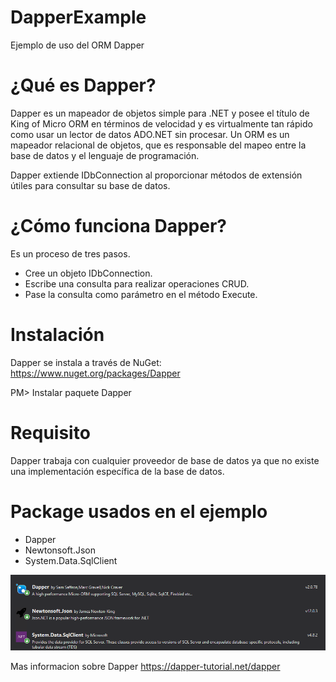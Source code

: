 # DapperExample

Ejemplo de uso del ORM Dapper

# ¿Qué es Dapper?
Dapper es un mapeador de objetos simple para .NET y posee el título de King of Micro ORM en términos de velocidad y es virtualmente tan rápido como usar un lector de datos ADO.NET sin procesar. Un ORM es un mapeador relacional de objetos, que es responsable del mapeo entre la base de datos y el lenguaje de programación.

Dapper extiende IDbConnection al proporcionar métodos de extensión útiles para consultar su base de datos.


# ¿Cómo funciona Dapper?
Es un proceso de tres pasos.

- Cree un objeto IDbConnection.
- Escribe una consulta para realizar operaciones CRUD.
- Pase la consulta como parámetro en el método Execute.


# Instalación
Dapper se instala a través de NuGet: https://www.nuget.org/packages/Dapper

PM> Instalar paquete Dapper


# Requisito
Dapper trabaja con cualquier proveedor de base de datos ya que no existe una implementación específica de la base de datos.


# Package usados en el ejemplo

- Dapper
- Newtonsoft.Json
- System.Data.SqlClient

![Screenshot](DapperExample.png)


Mas informacion sobre Dapper
https://dapper-tutorial.net/dapper










